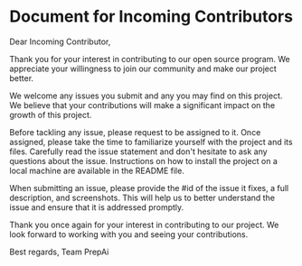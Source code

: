 # Document for Incoming Contributors

Dear Incoming Contributor,

Thank you for your interest in contributing to our open source program. We appreciate your willingness to join our community and make our project better.

We welcome any issues you submit and any you may find on this project. We believe that your contributions will make a significant impact on the growth of this project.

Before tackling any issue, please request to be assigned to it. Once assigned, please take the time to familiarize yourself with the project and its files. Carefully read the issue statement and don't hesitate to ask any questions about the issue. Instructions on how to install the project on a local machine are available in the README file.

When submitting an issue, please provide the #id of the issue it fixes, a full description, and screenshots. This will help us to better understand the issue and ensure that it is addressed promptly.

Thank you once again for your interest in contributing to our project. We look forward to working with you and seeing your contributions.

Best regards,
Team PrepAi
